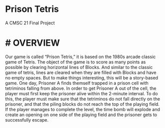 # Prison Tetris 
A CMSC 21 Final Project 

# # OVERVIEW
Our game is called “Prison Tetris,” it is based on the 1980s arcade classic game of Tetris. The
object of the game is to score as many points as possible by clearing horizontal lines of Blocks.
And similar to the classic game of tetris, lines are cleared when they are filled with Blocks and
have no empty spaces. But to make things interesting, this will be a story-based game.
One day, Prisoner A finds themself trapped in a prison cell with tetriminos falling from above. In
order to get Prisoner A out of the cell, the player must first keep the prisoner alive within the
2-minute interval. To do this, the player must make sure that the tetriminos do not fall directly on
the prisoner, and that the piling blocks do not reach the top of the playing field. If the player
manages to complete the level, the time bomb will explode and create an opening on one side of
the playing field and the prisoner gets to successfully escape.
